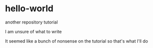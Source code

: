 # hello-world
another repository tutorial

I am unsure of what to write

It seemed like a bunch of nonsense on the tutorial so that's what I'll do
